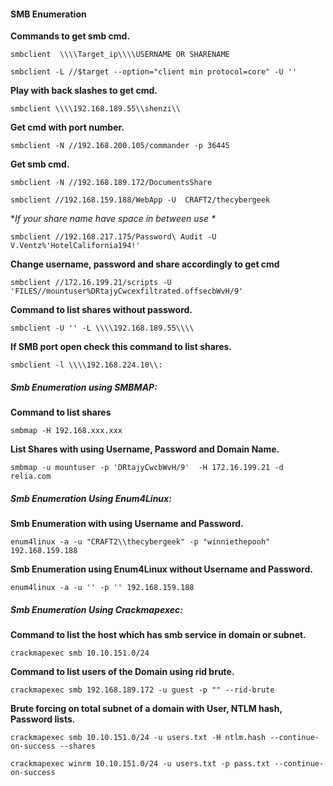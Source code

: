 #### **SMB Enumeration**

**Commands to get smb cmd.**
```
smbclient  \\\\Target_ip\\\\USERNAME OR SHARENAME
```
```
smbclient -L //$target --option="client min protocol=core" -U ''
```

**Play with back slashes to get cmd.**
```
smbclient \\\\192.168.189.55\\shenzi\\
```

**Get cmd with port number.**
```
smbclient -N //192.168.200.105/commander -p 36445
```

**Get smb cmd.**
```
smbclient -N //192.168.189.172/DocumentsShare
```
```
smbclient //192.168.159.188/WebApp -U  CRAFT2/thecybergeek
```

**If your share name have space in  between use \**
```
smbclient //192.168.217.175/Password\ Audit -U V.Ventz%'HotelCalifornia194!'
```

**Change username, password and share accordingly to get cmd**
```
smbclient //172.16.199.21/scripts -U 'FILES//mountuser%DRtajyCwcexfiltrated.offsecbWvH/9'
```

**Command to list shares without password.**
```
smbclient -U '' -L \\\\192.168.189.55\\\\ 
```

**If SMB port open check this command to list shares.**
```
smbclient -l \\\\192.168.224.10\\:
```

##### **Smb Enumeration using SMBMAP:**
**Command to list shares**
```
smbmap -H 192.168.xxx.xxx
```

**List Shares with using Username, Password and Domain Name.**
```
smbmap -u mountuser -p 'DRtajyCwcbWvH/9'  -H 172.16.199.21 -d relia.com
```

##### **Smb Enumeration Using Enum4Linux:**
**Smb Enumeration with using Username and Password.**
```
enum4linux -a -u "CRAFT2\\thecybergeek" -p "winniethepooh" 192.168.159.188
```

**Smb Enumeration using Enum4Linux without Username and Password.**
```
enum4linux -a -u '' -p '' 192.168.159.188
```

##### **Smb Enumeration Using Crackmapexec:**
**Command to list the host which has smb service in domain or subnet.**
```
crackmapexec smb 10.10.151.0/24
```

**Command to list users of the Domain using rid brute.**
```
crackmapexec smb 192.168.189.172 -u guest -p "" --rid-brute
```

**Brute forcing on total subnet of a domain with User, NTLM hash, Password lists.**
```
crackmapexec smb 10.10.151.0/24 -u users.txt -H ntlm.hash --continue-on-success --shares
```
```
crackmapexec winrm 10.10.151.0/24 -u users.txt -p pass.txt --continue-on-success
```
